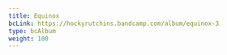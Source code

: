 ```yaml
---
title: Equinox
bcLink: https://hockyrutchins.bandcamp.com/album/equinox-3
type: bcAlbum
weight: 100
---
```


